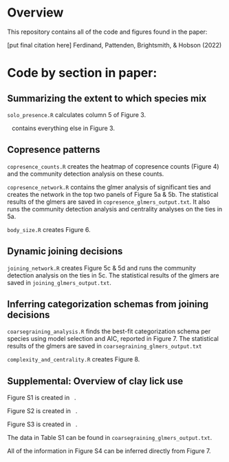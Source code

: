 # Overview

This repository contains all of the code and figures found in the paper:

[put final citation here]
Ferdinand, Pattenden, Brightsmith, &amp; Hobson (2022)


# Code by section in paper:

## Summarizing the extent to which species mix

`solo_presence.R` calculates column 5 of Figure 3.

` ` contains everything else in Figure 3.

## Copresence patterns

`copresence_counts.R` creates the heatmap of copresence counts (Figure 4) and the community detection analysis on these counts.

`copresence_network.R` contains the glmer analysis of significant ties and creates the network in the top two panels of Figure 5a & 5b. The statistical results of the glmers are saved in `copresence_glmers_output.txt`. It also runs the community detection analysis and centrality analyses on the ties in 5a.

`body_size.R` creates Figure 6.

## Dynamic joining decisions

`joining_network.R` creates Figure 5c & 5d and runs the community detection analysis on the ties in 5c. The statistical results of the glmers are saved in `joining_glmers_output.txt`.

## Inferring categorization schemas from joining decisions

`coarsegraining_analysis.R` finds the best-fit categorization schema per species using model selection and AIC, reported in Figure 7. The statistical results of the glmers are saved in `coarsegraining_glmers_output.txt`

`complexity_and_centrality.R` creates Figure 8.


## Supplemental: Overview of clay lick use

Figure S1 is created in ` `.

Figure S2 is created in ` `.

Figure S3 is created in ` `.

The data in Table S1 can be found in `coarsegraining_glmers_output.txt`.

All of the information in Figure S4 can be inferred directly from Figure 7.
